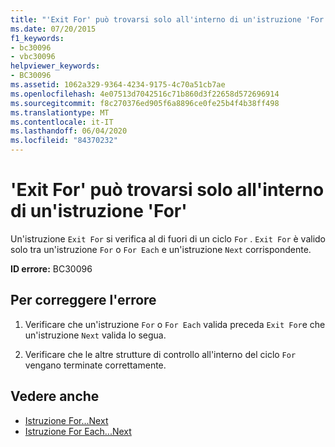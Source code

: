 ```yaml
---
title: "'Exit For' può trovarsi solo all'interno di un'istruzione 'For'"
ms.date: 07/20/2015
f1_keywords:
- bc30096
- vbc30096
helpviewer_keywords:
- BC30096
ms.assetid: 1062a329-9364-4234-9175-4c70a51cb7ae
ms.openlocfilehash: 4e07513d7042516c71b860d3f22658d572696914
ms.sourcegitcommit: f8c270376ed905f6a8896ce0fe25b4f4b38ff498
ms.translationtype: MT
ms.contentlocale: it-IT
ms.lasthandoff: 06/04/2020
ms.locfileid: "84370232"
---
```

# <a name="exit-for-can-only-appear-inside-a-for-statement"></a>'Exit For' può trovarsi solo all'interno di un'istruzione 'For'
Un'istruzione `Exit For` si verifica al di fuori di un ciclo `For` . `Exit For` è valido solo tra un'istruzione `For` o `For Each` e un'istruzione `Next` corrispondente.  
  
 **ID errore:** BC30096  
  
## <a name="to-correct-this-error"></a>Per correggere l'errore  
  
1. Verificare che un'istruzione `For` o `For Each` valida preceda `Exit For`e che un'istruzione `Next` valida lo segua.  
  
2. Verificare che le altre strutture di controllo all'interno del ciclo `For` vengano terminate correttamente.  
  
## <a name="see-also"></a>Vedere anche

- [Istruzione For...Next](../language-reference/statements/for-next-statement.md)
- [Istruzione For Each...Next](../language-reference/statements/for-each-next-statement.md)
